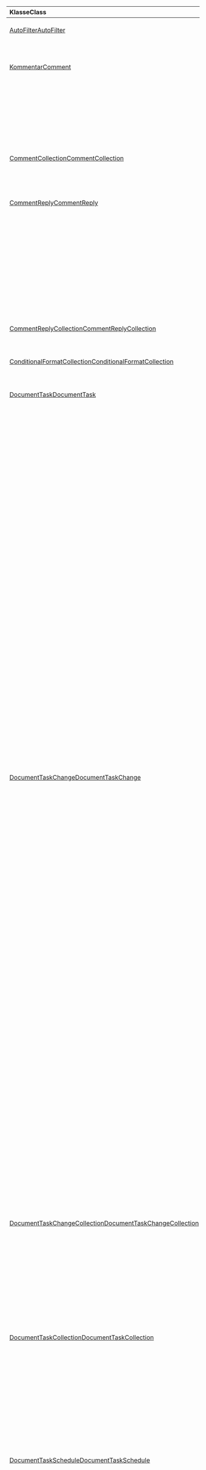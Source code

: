 | <span data-ttu-id="c0418-101">Klasse</span><span class="sxs-lookup"><span data-stu-id="c0418-101">Class</span></span> | <span data-ttu-id="c0418-102">Felder</span><span class="sxs-lookup"><span data-stu-id="c0418-102">Fields</span></span> | <span data-ttu-id="c0418-103">Beschreibung</span><span class="sxs-lookup"><span data-stu-id="c0418-103">Description</span></span> |
|:---|:---|:---|
|[<span data-ttu-id="c0418-104">AutoFilter</span><span class="sxs-lookup"><span data-stu-id="c0418-104">AutoFilter</span></span>](/javascript/api/excel/excel.autofilter)|[<span data-ttu-id="c0418-105">clearColumnCriteria(columnIndex: number)</span><span class="sxs-lookup"><span data-stu-id="c0418-105">clearColumnCriteria(columnIndex: number)</span></span>](/javascript/api/excel/excel.autofilter#clearcolumncriteria-columnindex-)|<span data-ttu-id="c0418-106">Löscht die Filterkriterien von AutoFilter.</span><span class="sxs-lookup"><span data-stu-id="c0418-106">Clears the filter criteria of the AutoFilter.</span></span>|
|[<span data-ttu-id="c0418-107">Kommentar</span><span class="sxs-lookup"><span data-stu-id="c0418-107">Comment</span></span>](/javascript/api/excel/excel.comment)|[<span data-ttu-id="c0418-108">assignTask(assigneee: Identity)</span><span class="sxs-lookup"><span data-stu-id="c0418-108">assignTask(assignee: Identity)</span></span>](/javascript/api/excel/excel.comment#assigntask-assignee-)|<span data-ttu-id="c0418-109">Weist die dem Kommentar zugeordnete Aufgabe dem angegebenen Benutzer als Assignee zu.</span><span class="sxs-lookup"><span data-stu-id="c0418-109">Assigns the task attached to the comment to the given user as an assignee.</span></span>|
||[<span data-ttu-id="c0418-110">getTask()</span><span class="sxs-lookup"><span data-stu-id="c0418-110">getTask()</span></span>](/javascript/api/excel/excel.comment#gettask--)|<span data-ttu-id="c0418-111">Ruft die Aufgabe ab, die diesem Kommentar zugeordnet ist.</span><span class="sxs-lookup"><span data-stu-id="c0418-111">Gets the task associated with this comment.</span></span>|
||[<span data-ttu-id="c0418-112">getTaskOrNullObject()</span><span class="sxs-lookup"><span data-stu-id="c0418-112">getTaskOrNullObject()</span></span>](/javascript/api/excel/excel.comment#gettaskornullobject--)|<span data-ttu-id="c0418-113">Ruft die Aufgabe ab, die diesem Kommentar zugeordnet ist.</span><span class="sxs-lookup"><span data-stu-id="c0418-113">Gets the task associated with this comment.</span></span>|
|[<span data-ttu-id="c0418-114">CommentCollection</span><span class="sxs-lookup"><span data-stu-id="c0418-114">CommentCollection</span></span>](/javascript/api/excel/excel.commentcollection)|[<span data-ttu-id="c0418-115">getItemOrNullObject(commentId: string)</span><span class="sxs-lookup"><span data-stu-id="c0418-115">getItemOrNullObject(commentId: string)</span></span>](/javascript/api/excel/excel.commentcollection#getitemornullobject-commentid-)|<span data-ttu-id="c0418-116">Ruft einen Kommentar aus der Sammlung basierend auf der ID ab.</span><span class="sxs-lookup"><span data-stu-id="c0418-116">Gets a comment from the collection based on its ID.</span></span>|
|[<span data-ttu-id="c0418-117">CommentReply</span><span class="sxs-lookup"><span data-stu-id="c0418-117">CommentReply</span></span>](/javascript/api/excel/excel.commentreply)|[<span data-ttu-id="c0418-118">assignTask(assigneee: Identity)</span><span class="sxs-lookup"><span data-stu-id="c0418-118">assignTask(assignee: Identity)</span></span>](/javascript/api/excel/excel.commentreply#assigntask-assignee-)|<span data-ttu-id="c0418-119">Weist die dem Kommentar zugeordnete Aufgabe dem angegebenen Benutzer als alleiniger Zuordnende zu.</span><span class="sxs-lookup"><span data-stu-id="c0418-119">Assigns the task attached to the comment to the given user as the sole assignee.</span></span>|
||[<span data-ttu-id="c0418-120">getTask()</span><span class="sxs-lookup"><span data-stu-id="c0418-120">getTask()</span></span>](/javascript/api/excel/excel.commentreply#gettask--)|<span data-ttu-id="c0418-121">Ruft die Aufgabe ab, die dem Thread dieser Kommentarantwort zugeordnet ist.</span><span class="sxs-lookup"><span data-stu-id="c0418-121">Gets the task associated with this comment reply's thread.</span></span>|
||[<span data-ttu-id="c0418-122">getTaskOrNullObject()</span><span class="sxs-lookup"><span data-stu-id="c0418-122">getTaskOrNullObject()</span></span>](/javascript/api/excel/excel.commentreply#gettaskornullobject--)|<span data-ttu-id="c0418-123">Ruft die Aufgabe ab, die dem Thread dieser Kommentarantwort zugeordnet ist.</span><span class="sxs-lookup"><span data-stu-id="c0418-123">Gets the task associated with this comment reply's thread.</span></span>|
|[<span data-ttu-id="c0418-124">CommentReplyCollection</span><span class="sxs-lookup"><span data-stu-id="c0418-124">CommentReplyCollection</span></span>](/javascript/api/excel/excel.commentreplycollection)|[<span data-ttu-id="c0418-125">getItemOrNullObject(commentReplyId: string)</span><span class="sxs-lookup"><span data-stu-id="c0418-125">getItemOrNullObject(commentReplyId: string)</span></span>](/javascript/api/excel/excel.commentreplycollection#getitemornullobject-commentreplyid-)|<span data-ttu-id="c0418-126">Gibt eine Kommentarantwort zurück, die durch ihre ID angegeben ist.</span><span class="sxs-lookup"><span data-stu-id="c0418-126">Returns a comment reply identified by its ID.</span></span>|
|[<span data-ttu-id="c0418-127">ConditionalFormatCollection</span><span class="sxs-lookup"><span data-stu-id="c0418-127">ConditionalFormatCollection</span></span>](/javascript/api/excel/excel.conditionalformatcollection)|[<span data-ttu-id="c0418-128">getItemOrNullObject(id: string)</span><span class="sxs-lookup"><span data-stu-id="c0418-128">getItemOrNullObject(id: string)</span></span>](/javascript/api/excel/excel.conditionalformatcollection#getitemornullobject-id-)|<span data-ttu-id="c0418-129">Gibt ein bedingtes Format zurück, das durch seine ID identifiziert wird.</span><span class="sxs-lookup"><span data-stu-id="c0418-129">Returns a conditional format identified by its ID.</span></span>|
|[<span data-ttu-id="c0418-130">DocumentTask</span><span class="sxs-lookup"><span data-stu-id="c0418-130">DocumentTask</span></span>](/javascript/api/excel/excel.documenttask)|[<span data-ttu-id="c0418-131">percentComplete</span><span class="sxs-lookup"><span data-stu-id="c0418-131">percentComplete</span></span>](/javascript/api/excel/excel.documenttask#percentcomplete)|<span data-ttu-id="c0418-132">Gibt den Fertigstellungsprozentsatz des Vorgangs an.</span><span class="sxs-lookup"><span data-stu-id="c0418-132">Specifies the completion percentage of the task.</span></span>|
||[<span data-ttu-id="c0418-133">priorität</span><span class="sxs-lookup"><span data-stu-id="c0418-133">priority</span></span>](/javascript/api/excel/excel.documenttask#priority)|<span data-ttu-id="c0418-134">Gibt die Priorität des Vorgangs an.</span><span class="sxs-lookup"><span data-stu-id="c0418-134">Specifies the priority of the task.</span></span>|
||[<span data-ttu-id="c0418-135">assignees</span><span class="sxs-lookup"><span data-stu-id="c0418-135">assignees</span></span>](/javascript/api/excel/excel.documenttask#assignees)|<span data-ttu-id="c0418-136">Gibt eine Auflistung von Assignees des Vorgangs zurück.</span><span class="sxs-lookup"><span data-stu-id="c0418-136">Returns a collection of assignees of the task.</span></span>|
||[<span data-ttu-id="c0418-137">änderungen</span><span class="sxs-lookup"><span data-stu-id="c0418-137">changes</span></span>](/javascript/api/excel/excel.documenttask#changes)|<span data-ttu-id="c0418-138">Ruft die Änderungseinträge des Vorgangs ab.</span><span class="sxs-lookup"><span data-stu-id="c0418-138">Gets the change records of the task.</span></span>|
||[<span data-ttu-id="c0418-139">comment</span><span class="sxs-lookup"><span data-stu-id="c0418-139">comment</span></span>](/javascript/api/excel/excel.documenttask#comment)|<span data-ttu-id="c0418-140">Ruft den Kommentar ab, der der Aufgabe zugeordnet ist.</span><span class="sxs-lookup"><span data-stu-id="c0418-140">Gets the comment associated with the task.</span></span>|
||[<span data-ttu-id="c0418-141">completedBy</span><span class="sxs-lookup"><span data-stu-id="c0418-141">completedBy</span></span>](/javascript/api/excel/excel.documenttask#completedby)|<span data-ttu-id="c0418-142">Ruft den letzten Benutzer ab, der die Aufgabe abgeschlossen hat.</span><span class="sxs-lookup"><span data-stu-id="c0418-142">Gets the most recent user to have completed the task.</span></span>|
||[<span data-ttu-id="c0418-143">completedDateTime</span><span class="sxs-lookup"><span data-stu-id="c0418-143">completedDateTime</span></span>](/javascript/api/excel/excel.documenttask#completeddatetime)|<span data-ttu-id="c0418-144">Ruft Datum und Uhrzeit ab, zu der der Vorgang abgeschlossen wurde.</span><span class="sxs-lookup"><span data-stu-id="c0418-144">Gets the date and time that the task was completed.</span></span>|
||[<span data-ttu-id="c0418-145">createdBy</span><span class="sxs-lookup"><span data-stu-id="c0418-145">createdBy</span></span>](/javascript/api/excel/excel.documenttask#createdby)|<span data-ttu-id="c0418-146">Ruft den Benutzer ab, der die Aufgabe erstellt hat.</span><span class="sxs-lookup"><span data-stu-id="c0418-146">Gets the user who created the task.</span></span>|
||[<span data-ttu-id="c0418-147">createdDateTime</span><span class="sxs-lookup"><span data-stu-id="c0418-147">createdDateTime</span></span>](/javascript/api/excel/excel.documenttask#createddatetime)|<span data-ttu-id="c0418-148">Ruft Datum und Uhrzeit ab, zu der der Vorgang erstellt wurde.</span><span class="sxs-lookup"><span data-stu-id="c0418-148">Gets the date and time that the task was created.</span></span>|
||[<span data-ttu-id="c0418-149">id</span><span class="sxs-lookup"><span data-stu-id="c0418-149">id</span></span>](/javascript/api/excel/excel.documenttask#id)|<span data-ttu-id="c0418-150">Ruft die ID des Vorgangs ab.</span><span class="sxs-lookup"><span data-stu-id="c0418-150">Gets the ID of the task.</span></span>|
||[<span data-ttu-id="c0418-151">setStartAndDueDateTime(startDateTime: Date, dueDateTime: Date)</span><span class="sxs-lookup"><span data-stu-id="c0418-151">setStartAndDueDateTime(startDateTime: Date, dueDateTime: Date)</span></span>](/javascript/api/excel/excel.documenttask#setstartandduedatetime-startdatetime--duedatetime-)|<span data-ttu-id="c0418-152">Ändert den Anfang und die Fälligkeitsdaten des Vorgangs.</span><span class="sxs-lookup"><span data-stu-id="c0418-152">Changes the start and the due dates of the task.</span></span>|
||[<span data-ttu-id="c0418-153">startAndDueDateTime</span><span class="sxs-lookup"><span data-stu-id="c0418-153">startAndDueDateTime</span></span>](/javascript/api/excel/excel.documenttask#startandduedatetime)|<span data-ttu-id="c0418-154">Ruft das Datum und die Uhrzeit ab, zu der der Vorgang gestartet werden soll, oder legt diese fest.</span><span class="sxs-lookup"><span data-stu-id="c0418-154">Gets or sets the date and time the task should start and is due.</span></span>|
||[<span data-ttu-id="c0418-155">title</span><span class="sxs-lookup"><span data-stu-id="c0418-155">title</span></span>](/javascript/api/excel/excel.documenttask#title)|<span data-ttu-id="c0418-156">Gibt den Titel des Vorgangs an.</span><span class="sxs-lookup"><span data-stu-id="c0418-156">Specifies title of the task.</span></span>|
|[<span data-ttu-id="c0418-157">DocumentTaskChange</span><span class="sxs-lookup"><span data-stu-id="c0418-157">DocumentTaskChange</span></span>](/javascript/api/excel/excel.documenttaskchange)|[<span data-ttu-id="c0418-158">Assignee</span><span class="sxs-lookup"><span data-stu-id="c0418-158">assignee</span></span>](/javascript/api/excel/excel.documenttaskchange#assignee)|<span data-ttu-id="c0418-159">Represents the user assigned to the task for an `assign` change record type, or the user unassigned from the task for an `unassign` change record type.</span><span class="sxs-lookup"><span data-stu-id="c0418-159">Represents the user assigned to the task for an `assign` change record type, or the user unassigned from the task for an `unassign` change record type.</span></span>|
||[<span data-ttu-id="c0418-160">changedBy</span><span class="sxs-lookup"><span data-stu-id="c0418-160">changedBy</span></span>](/javascript/api/excel/excel.documenttaskchange#changedby)|<span data-ttu-id="c0418-161">Stellt den Benutzer dar, der die Aufgabe erstellt oder geändert hat.</span><span class="sxs-lookup"><span data-stu-id="c0418-161">Represents the user who created or changed the task.</span></span>|
||[<span data-ttu-id="c0418-162">commentId</span><span class="sxs-lookup"><span data-stu-id="c0418-162">commentId</span></span>](/javascript/api/excel/excel.documenttaskchange#commentid)|<span data-ttu-id="c0418-163">Represents the ID of the `Comment` or to which the task change is `CommentReply` anchored.</span><span class="sxs-lookup"><span data-stu-id="c0418-163">Represents the ID of the `Comment` or `CommentReply` to which the task change is anchored.</span></span>|
||[<span data-ttu-id="c0418-164">createdDateTime</span><span class="sxs-lookup"><span data-stu-id="c0418-164">createdDateTime</span></span>](/javascript/api/excel/excel.documenttaskchange#createddatetime)|<span data-ttu-id="c0418-165">Stellt das Erstellungsdatum und die Uhrzeit des Vorgangsänderungsdatensatz dar.</span><span class="sxs-lookup"><span data-stu-id="c0418-165">Represents the creation date and time of the task change record.</span></span>|
||[<span data-ttu-id="c0418-166">dueDateTime</span><span class="sxs-lookup"><span data-stu-id="c0418-166">dueDateTime</span></span>](/javascript/api/excel/excel.documenttaskchange#duedatetime)|<span data-ttu-id="c0418-167">Stellt das Fälligkeitsdatum und die Uhrzeit des Vorgangs in der UTC-Zeitzone dar.</span><span class="sxs-lookup"><span data-stu-id="c0418-167">Represents the task's due date and time, in UTC time zone.</span></span>|
||[<span data-ttu-id="c0418-168">id</span><span class="sxs-lookup"><span data-stu-id="c0418-168">id</span></span>](/javascript/api/excel/excel.documenttaskchange#id)|<span data-ttu-id="c0418-169">ID für den Vorgangsänderungsdatensatz.</span><span class="sxs-lookup"><span data-stu-id="c0418-169">ID for the task change record.</span></span>|
||[<span data-ttu-id="c0418-170">percentComplete</span><span class="sxs-lookup"><span data-stu-id="c0418-170">percentComplete</span></span>](/javascript/api/excel/excel.documenttaskchange#percentcomplete)|<span data-ttu-id="c0418-171">Stellt den Fertigstellungsprozentsatz des Vorgangs dar.</span><span class="sxs-lookup"><span data-stu-id="c0418-171">Represents the task's completion percentage.</span></span>|
||[<span data-ttu-id="c0418-172">priorität</span><span class="sxs-lookup"><span data-stu-id="c0418-172">priority</span></span>](/javascript/api/excel/excel.documenttaskchange#priority)|<span data-ttu-id="c0418-173">Stellt die Priorität des Vorgangs dar.</span><span class="sxs-lookup"><span data-stu-id="c0418-173">Represents the task's priority.</span></span>|
||[<span data-ttu-id="c0418-174">startDateTime</span><span class="sxs-lookup"><span data-stu-id="c0418-174">startDateTime</span></span>](/javascript/api/excel/excel.documenttaskchange#startdatetime)|<span data-ttu-id="c0418-175">Represents the task's start date and time, in UTC time zone.</span><span class="sxs-lookup"><span data-stu-id="c0418-175">Represents the task's start date and time, in UTC time zone.</span></span>|
||[<span data-ttu-id="c0418-176">title</span><span class="sxs-lookup"><span data-stu-id="c0418-176">title</span></span>](/javascript/api/excel/excel.documenttaskchange#title)|<span data-ttu-id="c0418-177">Stellt den Titel des Vorgangs dar.</span><span class="sxs-lookup"><span data-stu-id="c0418-177">Represents the task's title.</span></span>|
||[<span data-ttu-id="c0418-178">type</span><span class="sxs-lookup"><span data-stu-id="c0418-178">type</span></span>](/javascript/api/excel/excel.documenttaskchange#type)|<span data-ttu-id="c0418-179">Stellt den Aktionstyp des Vorgangsänderungsdatensatz dar.</span><span class="sxs-lookup"><span data-stu-id="c0418-179">Represents the action type of the task change record.</span></span>|
||[<span data-ttu-id="c0418-180">undoHistoryId</span><span class="sxs-lookup"><span data-stu-id="c0418-180">undoHistoryId</span></span>](/javascript/api/excel/excel.documenttaskchange#undohistoryid)|<span data-ttu-id="c0418-181">Stellt die `DocumentTaskChange.id` Eigenschaft dar, die für den Änderungsdatensatztyp `undo` rückgängig gemacht wurde.</span><span class="sxs-lookup"><span data-stu-id="c0418-181">Represents the `DocumentTaskChange.id` property that was undone for the `undo` change record type.</span></span>|
|[<span data-ttu-id="c0418-182">DocumentTaskChangeCollection</span><span class="sxs-lookup"><span data-stu-id="c0418-182">DocumentTaskChangeCollection</span></span>](/javascript/api/excel/excel.documenttaskchangecollection)|[<span data-ttu-id="c0418-183">getCount()</span><span class="sxs-lookup"><span data-stu-id="c0418-183">getCount()</span></span>](/javascript/api/excel/excel.documenttaskchangecollection#getcount--)|<span data-ttu-id="c0418-184">Ruft die Anzahl der Änderungseinträge in der Auflistung für den Vorgang ab.</span><span class="sxs-lookup"><span data-stu-id="c0418-184">Gets the number of change records in the collection for the task.</span></span>|
||[<span data-ttu-id="c0418-185">getItemAt(index: number)</span><span class="sxs-lookup"><span data-stu-id="c0418-185">getItemAt(index: number)</span></span>](/javascript/api/excel/excel.documenttaskchangecollection#getitemat-index-)|<span data-ttu-id="c0418-186">Ruft einen Vorgangsänderungsdatensatz mithilfe seines Indexes in der Auflistung ab.</span><span class="sxs-lookup"><span data-stu-id="c0418-186">Gets a task change record by using its index in the collection.</span></span>|
||[<span data-ttu-id="c0418-187">items</span><span class="sxs-lookup"><span data-stu-id="c0418-187">items</span></span>](/javascript/api/excel/excel.documenttaskchangecollection#items)|<span data-ttu-id="c0418-188">Ruft die geladenen untergeordneten Elemente in dieser Sammlung ab.</span><span class="sxs-lookup"><span data-stu-id="c0418-188">Gets the loaded child items in this collection.</span></span>|
|[<span data-ttu-id="c0418-189">DocumentTaskCollection</span><span class="sxs-lookup"><span data-stu-id="c0418-189">DocumentTaskCollection</span></span>](/javascript/api/excel/excel.documenttaskcollection)|[<span data-ttu-id="c0418-190">getCount()</span><span class="sxs-lookup"><span data-stu-id="c0418-190">getCount()</span></span>](/javascript/api/excel/excel.documenttaskcollection#getcount--)|<span data-ttu-id="c0418-191">Ruft die Anzahl der Vorgänge in der Auflistung ab.</span><span class="sxs-lookup"><span data-stu-id="c0418-191">Gets the number of tasks in the collection.</span></span>|
||[<span data-ttu-id="c0418-192">getItem(key: string)</span><span class="sxs-lookup"><span data-stu-id="c0418-192">getItem(key: string)</span></span>](/javascript/api/excel/excel.documenttaskcollection#getitem-key-)|<span data-ttu-id="c0418-193">Ruft einen Vorgang mithilfe seiner ID ab.</span><span class="sxs-lookup"><span data-stu-id="c0418-193">Gets a task using its ID.</span></span>|
||[<span data-ttu-id="c0418-194">getItemAt(index: number)</span><span class="sxs-lookup"><span data-stu-id="c0418-194">getItemAt(index: number)</span></span>](/javascript/api/excel/excel.documenttaskcollection#getitemat-index-)|<span data-ttu-id="c0418-195">Ruft einen Vorgang nach seinem Index in der Auflistung ab.</span><span class="sxs-lookup"><span data-stu-id="c0418-195">Gets a task by its index in the collection.</span></span>|
||[<span data-ttu-id="c0418-196">getItemOrNullObject(key: string)</span><span class="sxs-lookup"><span data-stu-id="c0418-196">getItemOrNullObject(key: string)</span></span>](/javascript/api/excel/excel.documenttaskcollection#getitemornullobject-key-)|<span data-ttu-id="c0418-197">Ruft einen Vorgang mithilfe seiner ID ab.</span><span class="sxs-lookup"><span data-stu-id="c0418-197">Gets a task using its ID.</span></span>|
||[<span data-ttu-id="c0418-198">items</span><span class="sxs-lookup"><span data-stu-id="c0418-198">items</span></span>](/javascript/api/excel/excel.documenttaskcollection#items)|<span data-ttu-id="c0418-199">Ruft die geladenen untergeordneten Elemente in dieser Sammlung ab.</span><span class="sxs-lookup"><span data-stu-id="c0418-199">Gets the loaded child items in this collection.</span></span>|
|[<span data-ttu-id="c0418-200">DocumentTaskSchedule</span><span class="sxs-lookup"><span data-stu-id="c0418-200">DocumentTaskSchedule</span></span>](/javascript/api/excel/excel.documenttaskschedule)|[<span data-ttu-id="c0418-201">dueDateTime</span><span class="sxs-lookup"><span data-stu-id="c0418-201">dueDateTime</span></span>](/javascript/api/excel/excel.documenttaskschedule#duedatetime)|<span data-ttu-id="c0418-202">Ruft das Datum und die Uhrzeit ab, zu der der Vorgang fällig ist.</span><span class="sxs-lookup"><span data-stu-id="c0418-202">Gets the date and time that the task is due.</span></span>|
||[<span data-ttu-id="c0418-203">startDateTime</span><span class="sxs-lookup"><span data-stu-id="c0418-203">startDateTime</span></span>](/javascript/api/excel/excel.documenttaskschedule#startdatetime)|<span data-ttu-id="c0418-204">Ruft Datum und Uhrzeit ab, zu der der Vorgang gestartet werden soll.</span><span class="sxs-lookup"><span data-stu-id="c0418-204">Gets the date and time that the task should start.</span></span>|
|[<span data-ttu-id="c0418-205">FormulaChangedEventDetail</span><span class="sxs-lookup"><span data-stu-id="c0418-205">FormulaChangedEventDetail</span></span>](/javascript/api/excel/excel.formulachangedeventdetail)|[<span data-ttu-id="c0418-206">cellAddress</span><span class="sxs-lookup"><span data-stu-id="c0418-206">cellAddress</span></span>](/javascript/api/excel/excel.formulachangedeventdetail#celladdress)|<span data-ttu-id="c0418-207">Die Adresse der Zelle, die die geänderte Formel enthält.</span><span class="sxs-lookup"><span data-stu-id="c0418-207">The address of the cell that contains the changed formula.</span></span>|
||[<span data-ttu-id="c0418-208">previousFormula</span><span class="sxs-lookup"><span data-stu-id="c0418-208">previousFormula</span></span>](/javascript/api/excel/excel.formulachangedeventdetail#previousformula)|<span data-ttu-id="c0418-209">Stellt die vorherige Formel dar, bevor sie geändert wurde.</span><span class="sxs-lookup"><span data-stu-id="c0418-209">Represents the previous formula, before it was changed.</span></span>|
|[<span data-ttu-id="c0418-210">GroupShapeCollection</span><span class="sxs-lookup"><span data-stu-id="c0418-210">GroupShapeCollection</span></span>](/javascript/api/excel/excel.groupshapecollection)|[<span data-ttu-id="c0418-211">getItemOrNullObject(key: string)</span><span class="sxs-lookup"><span data-stu-id="c0418-211">getItemOrNullObject(key: string)</span></span>](/javascript/api/excel/excel.groupshapecollection#getitemornullobject-key-)|<span data-ttu-id="c0418-212">Ruft ein Shape mit seinem Namen oder seiner ID ab.</span><span class="sxs-lookup"><span data-stu-id="c0418-212">Gets a shape using its name or ID.</span></span>|
|[<span data-ttu-id="c0418-213">Identity</span><span class="sxs-lookup"><span data-stu-id="c0418-213">Identity</span></span>](/javascript/api/excel/excel.identity)|[<span data-ttu-id="c0418-214">displayName</span><span class="sxs-lookup"><span data-stu-id="c0418-214">displayName</span></span>](/javascript/api/excel/excel.identity#displayname)|<span data-ttu-id="c0418-215">Stellt den Anzeigenamen des Benutzers dar.</span><span class="sxs-lookup"><span data-stu-id="c0418-215">Represents the user's display name.</span></span>|
||[<span data-ttu-id="c0418-216">email</span><span class="sxs-lookup"><span data-stu-id="c0418-216">email</span></span>](/javascript/api/excel/excel.identity#email)|<span data-ttu-id="c0418-217">Stellt die E-Mail-Adresse des Benutzers dar.</span><span class="sxs-lookup"><span data-stu-id="c0418-217">Represents the user's email address.</span></span>|
||[<span data-ttu-id="c0418-218">id</span><span class="sxs-lookup"><span data-stu-id="c0418-218">id</span></span>](/javascript/api/excel/excel.identity#id)|<span data-ttu-id="c0418-219">Stellt die eindeutige ID des Benutzers dar.</span><span class="sxs-lookup"><span data-stu-id="c0418-219">Represents the user's unique ID.</span></span>|
|[<span data-ttu-id="c0418-220">IdentityCollection</span><span class="sxs-lookup"><span data-stu-id="c0418-220">IdentityCollection</span></span>](/javascript/api/excel/excel.identitycollection)|[<span data-ttu-id="c0418-221">add(assignee: Identity)</span><span class="sxs-lookup"><span data-stu-id="c0418-221">add(assignee: Identity)</span></span>](/javascript/api/excel/excel.identitycollection#add-assignee-)|<span data-ttu-id="c0418-222">Fügt der Auflistung eine Benutzeridentität hinzu.</span><span class="sxs-lookup"><span data-stu-id="c0418-222">Adds a user identity to the collection.</span></span>|
||[<span data-ttu-id="c0418-223">clear()</span><span class="sxs-lookup"><span data-stu-id="c0418-223">clear()</span></span>](/javascript/api/excel/excel.identitycollection#clear--)|<span data-ttu-id="c0418-224">Entfernt alle Benutzeridentitäten aus der Auflistung.</span><span class="sxs-lookup"><span data-stu-id="c0418-224">Removes all user identities from the collection.</span></span>|
||[<span data-ttu-id="c0418-225">getCount()</span><span class="sxs-lookup"><span data-stu-id="c0418-225">getCount()</span></span>](/javascript/api/excel/excel.identitycollection#getcount--)|<span data-ttu-id="c0418-226">Ruft die Anzahl der Elemente in der Auflistung ab.</span><span class="sxs-lookup"><span data-stu-id="c0418-226">Gets the number of items in the collection.</span></span>|
||[<span data-ttu-id="c0418-227">getItemAt(index: number)</span><span class="sxs-lookup"><span data-stu-id="c0418-227">getItemAt(index: number)</span></span>](/javascript/api/excel/excel.identitycollection#getitemat-index-)|<span data-ttu-id="c0418-228">Ruft eine Dokumentbenutzeridentität mithilfe des Index in der Auflistung ab.</span><span class="sxs-lookup"><span data-stu-id="c0418-228">Gets a document user identity by using its index in the collection.</span></span>|
||[<span data-ttu-id="c0418-229">remove(assignee: Identity)</span><span class="sxs-lookup"><span data-stu-id="c0418-229">remove(assignee: Identity)</span></span>](/javascript/api/excel/excel.identitycollection#remove-assignee-)|<span data-ttu-id="c0418-230">Entfernt eine Benutzeridentität aus der Auflistung.</span><span class="sxs-lookup"><span data-stu-id="c0418-230">Removes a user identity from the collection.</span></span>|
|[<span data-ttu-id="c0418-231">InsertWorksheetOptions</span><span class="sxs-lookup"><span data-stu-id="c0418-231">InsertWorksheetOptions</span></span>](/javascript/api/excel/excel.insertworksheetoptions)|[<span data-ttu-id="c0418-232">positionType</span><span class="sxs-lookup"><span data-stu-id="c0418-232">positionType</span></span>](/javascript/api/excel/excel.insertworksheetoptions#positiontype)|<span data-ttu-id="c0418-233">Die Einfügeposition der neuen Arbeitsblätter in der aktuellen Arbeitsmappe.</span><span class="sxs-lookup"><span data-stu-id="c0418-233">The insert position, in the current workbook, of the new worksheets.</span></span>|
||[<span data-ttu-id="c0418-234">relativeTo</span><span class="sxs-lookup"><span data-stu-id="c0418-234">relativeTo</span></span>](/javascript/api/excel/excel.insertworksheetoptions#relativeto)|<span data-ttu-id="c0418-235">Das Arbeitsblatt in der aktuellen Arbeitsmappe, auf das für den Parameter verwiesen `WorksheetPositionType` wird.</span><span class="sxs-lookup"><span data-stu-id="c0418-235">The worksheet in the current workbook that is referenced for the `WorksheetPositionType` parameter.</span></span>|
||[<span data-ttu-id="c0418-236">sheetNamesToInsert</span><span class="sxs-lookup"><span data-stu-id="c0418-236">sheetNamesToInsert</span></span>](/javascript/api/excel/excel.insertworksheetoptions#sheetnamestoinsert)|<span data-ttu-id="c0418-237">Die Namen der einzelnen arbeitsblätter, die eingefügt werden sollen.</span><span class="sxs-lookup"><span data-stu-id="c0418-237">The names of individual worksheets to insert.</span></span>|
|[<span data-ttu-id="c0418-238">LinkedDataType</span><span class="sxs-lookup"><span data-stu-id="c0418-238">LinkedDataType</span></span>](/javascript/api/excel/excel.linkeddatatype)|[<span data-ttu-id="c0418-239">dataProvider</span><span class="sxs-lookup"><span data-stu-id="c0418-239">dataProvider</span></span>](/javascript/api/excel/excel.linkeddatatype#dataprovider)|<span data-ttu-id="c0418-240">Der Name des Datenanbieters für den verknüpften Datentyp.</span><span class="sxs-lookup"><span data-stu-id="c0418-240">The name of the data provider for the linked data type.</span></span>|
||[<span data-ttu-id="c0418-241">lastRefreshed</span><span class="sxs-lookup"><span data-stu-id="c0418-241">lastRefreshed</span></span>](/javascript/api/excel/excel.linkeddatatype#lastrefreshed)|<span data-ttu-id="c0418-242">Datum und Uhrzeit der lokalen Zeitzone seit dem Öffnen der Arbeitsmappe beim letzten Aktualisieren des verknüpften Datentyps.</span><span class="sxs-lookup"><span data-stu-id="c0418-242">The local time-zone date and time since the workbook was opened when the linked data type was last refreshed.</span></span>|
||[<span data-ttu-id="c0418-243">name</span><span class="sxs-lookup"><span data-stu-id="c0418-243">name</span></span>](/javascript/api/excel/excel.linkeddatatype#name)|<span data-ttu-id="c0418-244">Der Name des verknüpften Datentyps.</span><span class="sxs-lookup"><span data-stu-id="c0418-244">The name of the linked data type.</span></span>|
||[<span data-ttu-id="c0418-245">periodicRefreshInterval</span><span class="sxs-lookup"><span data-stu-id="c0418-245">periodicRefreshInterval</span></span>](/javascript/api/excel/excel.linkeddatatype#periodicrefreshinterval)|<span data-ttu-id="c0418-246">Die Häufigkeit in Sekunden, mit der der verknüpfte Datentyp aktualisiert wird, wenn `refreshMode` er auf "Periodisch" festgelegt ist.</span><span class="sxs-lookup"><span data-stu-id="c0418-246">The frequency, in seconds, at which the linked data type is refreshed if `refreshMode` is set to "Periodic".</span></span>|
||[<span data-ttu-id="c0418-247">refreshMode</span><span class="sxs-lookup"><span data-stu-id="c0418-247">refreshMode</span></span>](/javascript/api/excel/excel.linkeddatatype#refreshmode)|<span data-ttu-id="c0418-248">Der Mechanismus, mit dem die Daten für den verknüpften Datentyp abgerufen werden.</span><span class="sxs-lookup"><span data-stu-id="c0418-248">The mechanism by which the data for the linked data type is retrieved.</span></span>|
||[<span data-ttu-id="c0418-249">ServiceID</span><span class="sxs-lookup"><span data-stu-id="c0418-249">serviceId</span></span>](/javascript/api/excel/excel.linkeddatatype#serviceid)|<span data-ttu-id="c0418-250">Die eindeutige ID des verknüpften Datentyps.</span><span class="sxs-lookup"><span data-stu-id="c0418-250">The unique ID of the linked data type.</span></span>|
||[<span data-ttu-id="c0418-251">supportedRefreshModes</span><span class="sxs-lookup"><span data-stu-id="c0418-251">supportedRefreshModes</span></span>](/javascript/api/excel/excel.linkeddatatype#supportedrefreshmodes)|<span data-ttu-id="c0418-252">Gibt ein Array mit allen vom verknüpften Datentyp unterstützten Aktualisierungsmodi zurück.</span><span class="sxs-lookup"><span data-stu-id="c0418-252">Returns an array with all the refresh modes supported by the linked data type.</span></span>|
||[<span data-ttu-id="c0418-253">requestRefresh()</span><span class="sxs-lookup"><span data-stu-id="c0418-253">requestRefresh()</span></span>](/javascript/api/excel/excel.linkeddatatype#requestrefresh--)|<span data-ttu-id="c0418-254">Stellt eine Anforderung zum Aktualisieren des verknüpften Datentyps.</span><span class="sxs-lookup"><span data-stu-id="c0418-254">Makes a request to refresh the linked data type.</span></span>|
||[<span data-ttu-id="c0418-255">requestSetRefreshMode(refreshMode: Excel.LinkedDataTypeRefreshMode)</span><span class="sxs-lookup"><span data-stu-id="c0418-255">requestSetRefreshMode(refreshMode: Excel.LinkedDataTypeRefreshMode)</span></span>](/javascript/api/excel/excel.linkeddatatype#requestsetrefreshmode-refreshmode-)|<span data-ttu-id="c0418-256">Stellt eine Anforderung zum Ändern des Aktualisierungsmodus für diesen verknüpften Datentyp.</span><span class="sxs-lookup"><span data-stu-id="c0418-256">Makes a request to change the refresh mode for this linked data type.</span></span>|
|[<span data-ttu-id="c0418-257">LinkedDataTypeAddedEventArgs</span><span class="sxs-lookup"><span data-stu-id="c0418-257">LinkedDataTypeAddedEventArgs</span></span>](/javascript/api/excel/excel.linkeddatatypeaddedeventargs)|[<span data-ttu-id="c0418-258">ServiceID</span><span class="sxs-lookup"><span data-stu-id="c0418-258">serviceId</span></span>](/javascript/api/excel/excel.linkeddatatypeaddedeventargs#serviceid)|<span data-ttu-id="c0418-259">Die eindeutige ID des neuen verknüpften Datentyps.</span><span class="sxs-lookup"><span data-stu-id="c0418-259">The unique ID of the new linked data type.</span></span>|
||[<span data-ttu-id="c0418-260">source</span><span class="sxs-lookup"><span data-stu-id="c0418-260">source</span></span>](/javascript/api/excel/excel.linkeddatatypeaddedeventargs#source)|<span data-ttu-id="c0418-261">Ruft die Quelle des Ereignisses ab.</span><span class="sxs-lookup"><span data-stu-id="c0418-261">Gets the source of the event.</span></span>|
||[<span data-ttu-id="c0418-262">type</span><span class="sxs-lookup"><span data-stu-id="c0418-262">type</span></span>](/javascript/api/excel/excel.linkeddatatypeaddedeventargs#type)|<span data-ttu-id="c0418-263">Ruft den Typ des Ereignisses ab.</span><span class="sxs-lookup"><span data-stu-id="c0418-263">Gets the type of the event.</span></span>|
|[<span data-ttu-id="c0418-264">LinkedDataTypeCollection</span><span class="sxs-lookup"><span data-stu-id="c0418-264">LinkedDataTypeCollection</span></span>](/javascript/api/excel/excel.linkeddatatypecollection)|[<span data-ttu-id="c0418-265">getCount()</span><span class="sxs-lookup"><span data-stu-id="c0418-265">getCount()</span></span>](/javascript/api/excel/excel.linkeddatatypecollection#getcount--)|<span data-ttu-id="c0418-266">Ruft die Anzahl verknüpfter Datentypen in der Auflistung ab.</span><span class="sxs-lookup"><span data-stu-id="c0418-266">Gets the number of linked data types in the collection.</span></span>|
||[<span data-ttu-id="c0418-267">getItem(key: number)</span><span class="sxs-lookup"><span data-stu-id="c0418-267">getItem(key: number)</span></span>](/javascript/api/excel/excel.linkeddatatypecollection#getitem-key-)|<span data-ttu-id="c0418-268">Ruft einen verknüpften Datentyp nach Dienst-ID ab.</span><span class="sxs-lookup"><span data-stu-id="c0418-268">Gets a linked data type by service ID.</span></span>|
||[<span data-ttu-id="c0418-269">getItemAt(index: number)</span><span class="sxs-lookup"><span data-stu-id="c0418-269">getItemAt(index: number)</span></span>](/javascript/api/excel/excel.linkeddatatypecollection#getitemat-index-)|<span data-ttu-id="c0418-270">Ruft einen verknüpften Datentyp nach seinem Index in der Auflistung ab.</span><span class="sxs-lookup"><span data-stu-id="c0418-270">Gets a linked data type by its index in the collection.</span></span>|
||[<span data-ttu-id="c0418-271">getItemOrNullObject(key: number)</span><span class="sxs-lookup"><span data-stu-id="c0418-271">getItemOrNullObject(key: number)</span></span>](/javascript/api/excel/excel.linkeddatatypecollection#getitemornullobject-key-)|<span data-ttu-id="c0418-272">Ruft einen verknüpften Datentyp nach ID ab.</span><span class="sxs-lookup"><span data-stu-id="c0418-272">Gets a linked data type by ID.</span></span>|
||[<span data-ttu-id="c0418-273">items</span><span class="sxs-lookup"><span data-stu-id="c0418-273">items</span></span>](/javascript/api/excel/excel.linkeddatatypecollection#items)|<span data-ttu-id="c0418-274">Ruft die geladenen untergeordneten Elemente in dieser Sammlung ab.</span><span class="sxs-lookup"><span data-stu-id="c0418-274">Gets the loaded child items in this collection.</span></span>|
||[<span data-ttu-id="c0418-275">requestRefreshAll()</span><span class="sxs-lookup"><span data-stu-id="c0418-275">requestRefreshAll()</span></span>](/javascript/api/excel/excel.linkeddatatypecollection#requestrefreshall--)|<span data-ttu-id="c0418-276">Stellt eine Anforderung zum Aktualisieren aller verknüpften Datentypen in der Auflistung.</span><span class="sxs-lookup"><span data-stu-id="c0418-276">Makes a request to refresh all the linked data types in the collection.</span></span>|
|[<span data-ttu-id="c0418-277">NamedSheetViewCollection</span><span class="sxs-lookup"><span data-stu-id="c0418-277">NamedSheetViewCollection</span></span>](/javascript/api/excel/excel.namedsheetviewcollection)|[<span data-ttu-id="c0418-278">getItemOrNullObject(key: string)</span><span class="sxs-lookup"><span data-stu-id="c0418-278">getItemOrNullObject(key: string)</span></span>](/javascript/api/excel/excel.namedsheetviewcollection#getitemornullobject-key-)|<span data-ttu-id="c0418-279">Ruft eine Blattansicht mit ihrem Namen ab.</span><span class="sxs-lookup"><span data-stu-id="c0418-279">Gets a sheet view using its name.</span></span>|
|[<span data-ttu-id="c0418-280">PivotLayout</span><span class="sxs-lookup"><span data-stu-id="c0418-280">PivotLayout</span></span>](/javascript/api/excel/excel.pivotlayout)|[<span data-ttu-id="c0418-281">altTextDescription</span><span class="sxs-lookup"><span data-stu-id="c0418-281">altTextDescription</span></span>](/javascript/api/excel/excel.pivotlayout#alttextdescription)|<span data-ttu-id="c0418-282">Die Alttextbeschreibung der PivotTable.</span><span class="sxs-lookup"><span data-stu-id="c0418-282">The alt text description of the PivotTable.</span></span>|
||[<span data-ttu-id="c0418-283">altTextTitle</span><span class="sxs-lookup"><span data-stu-id="c0418-283">altTextTitle</span></span>](/javascript/api/excel/excel.pivotlayout#alttexttitle)|<span data-ttu-id="c0418-284">Der Alttexttitel der PivotTable.</span><span class="sxs-lookup"><span data-stu-id="c0418-284">The alt text title of the PivotTable.</span></span>|
||[<span data-ttu-id="c0418-285">displayBlankLineAfterEachItem(display: boolean)</span><span class="sxs-lookup"><span data-stu-id="c0418-285">displayBlankLineAfterEachItem(display: boolean)</span></span>](/javascript/api/excel/excel.pivotlayout#displayblanklineaftereachitem-display-)|<span data-ttu-id="c0418-286">Legt fest, ob nach jedem Element eine leere Zeile angezeigt werden soll.</span><span class="sxs-lookup"><span data-stu-id="c0418-286">Sets whether or not to display a blank line after each item.</span></span>|
||[<span data-ttu-id="c0418-287">emptyCellText</span><span class="sxs-lookup"><span data-stu-id="c0418-287">emptyCellText</span></span>](/javascript/api/excel/excel.pivotlayout#emptycelltext)|<span data-ttu-id="c0418-288">Der Text, der automatisch in eine beliebige leere Zelle in der PivotTable gefüllt wird, wenn `fillEmptyCells == true` .</span><span class="sxs-lookup"><span data-stu-id="c0418-288">The text that is automatically filled into any empty cell in the PivotTable if `fillEmptyCells == true`.</span></span>|
||[<span data-ttu-id="c0418-289">fillEmptyCells</span><span class="sxs-lookup"><span data-stu-id="c0418-289">fillEmptyCells</span></span>](/javascript/api/excel/excel.pivotlayout#fillemptycells)|<span data-ttu-id="c0418-290">Gibt an, ob leere Zellen in der PivotTable mit aufgefüllt werden `emptyCellText` sollen.</span><span class="sxs-lookup"><span data-stu-id="c0418-290">Specifies whether empty cells in the PivotTable should be populated with the `emptyCellText`.</span></span>|
||[<span data-ttu-id="c0418-291">getCell(dataHierarchy: DataPivotHierarchy \| string, rowItems: Array<PivotItem \| string>, columnItems: Array<PivotItem \| string>)</span><span class="sxs-lookup"><span data-stu-id="c0418-291">getCell(dataHierarchy: DataPivotHierarchy \| string, rowItems: Array<PivotItem \| string>, columnItems: Array<PivotItem \| string>)</span></span>](/javascript/api/excel/excel.pivotlayout#getcell-datahierarchy--rowitems--columnitems-)|<span data-ttu-id="c0418-292">Ruft eine eindeutige Zelle in der PivotTable ab, die auf einer Datenhierarchie und den Zeilen- und Spaltenelementen ihrer jeweiligen Hierarchie basiert.</span><span class="sxs-lookup"><span data-stu-id="c0418-292">Gets a unique cell in the PivotTable based on a data hierarchy and the row and column items of their respective hierarchies.</span></span>|
||[<span data-ttu-id="c0418-293">pivotStyle</span><span class="sxs-lookup"><span data-stu-id="c0418-293">pivotStyle</span></span>](/javascript/api/excel/excel.pivotlayout#pivotstyle)|<span data-ttu-id="c0418-294">Die auf die PivotTable angewendete Formatvorlage.</span><span class="sxs-lookup"><span data-stu-id="c0418-294">The style applied to the PivotTable.</span></span>|
||[<span data-ttu-id="c0418-295">repeatAllItemLabels(repeatLabels: boolean)</span><span class="sxs-lookup"><span data-stu-id="c0418-295">repeatAllItemLabels(repeatLabels: boolean)</span></span>](/javascript/api/excel/excel.pivotlayout#repeatallitemlabels-repeatlabels-)|<span data-ttu-id="c0418-296">Legt die Einstellung "Alle Elementbeschriftungen wiederholen" für alle Felder in der PivotTable fest.</span><span class="sxs-lookup"><span data-stu-id="c0418-296">Sets the "repeat all item labels" setting across all fields in the PivotTable.</span></span>|
||[<span data-ttu-id="c0418-297">setStyle(style: string \| PivotTableStyle \| BuiltInPivotTableStyle)</span><span class="sxs-lookup"><span data-stu-id="c0418-297">setStyle(style: string \| PivotTableStyle \| BuiltInPivotTableStyle)</span></span>](/javascript/api/excel/excel.pivotlayout#setstyle-style-)|<span data-ttu-id="c0418-298">Legt die auf die PivotTable angewendete Formatvorlage fest.</span><span class="sxs-lookup"><span data-stu-id="c0418-298">Sets the style applied to the PivotTable.</span></span>|
||[<span data-ttu-id="c0418-299">showFieldHeaders</span><span class="sxs-lookup"><span data-stu-id="c0418-299">showFieldHeaders</span></span>](/javascript/api/excel/excel.pivotlayout#showfieldheaders)|<span data-ttu-id="c0418-300">Gibt an, ob in der PivotTable Feldkopfzeilen (Feldbeschriftungen und Filterabdings) angezeigt werden.</span><span class="sxs-lookup"><span data-stu-id="c0418-300">Specifies whether the PivotTable displays field headers (field captions and filter drop-downs).</span></span>|
|[<span data-ttu-id="c0418-301">PivotTable</span><span class="sxs-lookup"><span data-stu-id="c0418-301">PivotTable</span></span>](/javascript/api/excel/excel.pivottable)|[<span data-ttu-id="c0418-302">refreshOnOpen</span><span class="sxs-lookup"><span data-stu-id="c0418-302">refreshOnOpen</span></span>](/javascript/api/excel/excel.pivottable#refreshonopen)|<span data-ttu-id="c0418-303">Gibt an, ob die PivotTable aktualisiert wird, wenn die Arbeitsmappe geöffnet wird.</span><span class="sxs-lookup"><span data-stu-id="c0418-303">Specifies whether the PivotTable refreshes when the workbook opens.</span></span>|
|[<span data-ttu-id="c0418-304">PivotTableScopedCollection</span><span class="sxs-lookup"><span data-stu-id="c0418-304">PivotTableScopedCollection</span></span>](/javascript/api/excel/excel.pivottablescopedcollection)|[<span data-ttu-id="c0418-305">getFirstOrNullObject()</span><span class="sxs-lookup"><span data-stu-id="c0418-305">getFirstOrNullObject()</span></span>](/javascript/api/excel/excel.pivottablescopedcollection#getfirstornullobject--)|<span data-ttu-id="c0418-306">Ruft die erste PivotTable in der Auflistung ab.</span><span class="sxs-lookup"><span data-stu-id="c0418-306">Gets the first PivotTable in the collection.</span></span>|
|[<span data-ttu-id="c0418-307">Range</span><span class="sxs-lookup"><span data-stu-id="c0418-307">Range</span></span>](/javascript/api/excel/excel.range)|[<span data-ttu-id="c0418-308">getDependents()</span><span class="sxs-lookup"><span data-stu-id="c0418-308">getDependents()</span></span>](/javascript/api/excel/excel.range#getdependents--)|<span data-ttu-id="c0418-309">Gibt ein Objekt zurück, das den Bereich darstellt, der alle Abhängigen einer Zelle im gleichen Arbeitsblatt oder `WorkbookRangeAreas` in mehreren Arbeitsblättern enthält.</span><span class="sxs-lookup"><span data-stu-id="c0418-309">Returns a `WorkbookRangeAreas` object that represents the range containing all the dependents of a cell in the same worksheet or in multiple worksheets.</span></span>|
||[<span data-ttu-id="c0418-310">getDirectDependents()</span><span class="sxs-lookup"><span data-stu-id="c0418-310">getDirectDependents()</span></span>](/javascript/api/excel/excel.range#getdirectdependents--)|<span data-ttu-id="c0418-311">Gibt ein Objekt zurück, das den Bereich darstellt, der alle direkten Abhängigkeiten einer Zelle im gleichen Arbeitsblatt oder `WorkbookRangeAreas` in mehreren Arbeitsblättern enthält.</span><span class="sxs-lookup"><span data-stu-id="c0418-311">Returns a `WorkbookRangeAreas` object that represents the range containing all the direct dependents of a cell in the same worksheet or in multiple worksheets.</span></span>|
||[<span data-ttu-id="c0418-312">getMergedAreasOrNullObject()</span><span class="sxs-lookup"><span data-stu-id="c0418-312">getMergedAreasOrNullObject()</span></span>](/javascript/api/excel/excel.range#getmergedareasornullobject--)|<span data-ttu-id="c0418-313">Gibt ein RangeAreas-Objekt zurück, das die zusammengeführten Bereiche in diesem Bereich darstellt.</span><span class="sxs-lookup"><span data-stu-id="c0418-313">Returns a RangeAreas object that represents the merged areas in this range.</span></span>|
||[<span data-ttu-id="c0418-314">getPrecedents()</span><span class="sxs-lookup"><span data-stu-id="c0418-314">getPrecedents()</span></span>](/javascript/api/excel/excel.range#getprecedents--)|<span data-ttu-id="c0418-315">Gibt ein Objekt zurück, das den Bereich darstellt, der alle Vorgänger einer Zelle im gleichen Arbeitsblatt oder `WorkbookRangeAreas` in mehreren Arbeitsblättern enthält.</span><span class="sxs-lookup"><span data-stu-id="c0418-315">Returns a `WorkbookRangeAreas` object that represents the range containing all the precedents of a cell in the same worksheet or in multiple worksheets.</span></span>|
|[<span data-ttu-id="c0418-316">RefreshModeChangedEventArgs</span><span class="sxs-lookup"><span data-stu-id="c0418-316">RefreshModeChangedEventArgs</span></span>](/javascript/api/excel/excel.refreshmodechangedeventargs)|[<span data-ttu-id="c0418-317">refreshMode</span><span class="sxs-lookup"><span data-stu-id="c0418-317">refreshMode</span></span>](/javascript/api/excel/excel.refreshmodechangedeventargs#refreshmode)|<span data-ttu-id="c0418-318">Der verknüpfte Datentypaktualisierungsmodus.</span><span class="sxs-lookup"><span data-stu-id="c0418-318">The linked data type refresh mode.</span></span>|
||[<span data-ttu-id="c0418-319">ServiceID</span><span class="sxs-lookup"><span data-stu-id="c0418-319">serviceId</span></span>](/javascript/api/excel/excel.refreshmodechangedeventargs#serviceid)|<span data-ttu-id="c0418-320">Die eindeutige ID des Objekts, dessen Aktualisierungsmodus geändert wurde.</span><span class="sxs-lookup"><span data-stu-id="c0418-320">The unique ID of the object whose refresh mode was changed.</span></span>|
||[<span data-ttu-id="c0418-321">source</span><span class="sxs-lookup"><span data-stu-id="c0418-321">source</span></span>](/javascript/api/excel/excel.refreshmodechangedeventargs#source)|<span data-ttu-id="c0418-322">Ruft die Quelle des Ereignisses ab.</span><span class="sxs-lookup"><span data-stu-id="c0418-322">Gets the source of the event.</span></span>|
||[<span data-ttu-id="c0418-323">type</span><span class="sxs-lookup"><span data-stu-id="c0418-323">type</span></span>](/javascript/api/excel/excel.refreshmodechangedeventargs#type)|<span data-ttu-id="c0418-324">Ruft den Typ des Ereignisses ab.</span><span class="sxs-lookup"><span data-stu-id="c0418-324">Gets the type of the event.</span></span>|
|[<span data-ttu-id="c0418-325">RefreshRequestCompletedEventArgs</span><span class="sxs-lookup"><span data-stu-id="c0418-325">RefreshRequestCompletedEventArgs</span></span>](/javascript/api/excel/excel.refreshrequestcompletedeventargs)|[<span data-ttu-id="c0418-326">aktualisiert</span><span class="sxs-lookup"><span data-stu-id="c0418-326">refreshed</span></span>](/javascript/api/excel/excel.refreshrequestcompletedeventargs#refreshed)|<span data-ttu-id="c0418-327">Gibt an, ob die Aktualisierungsanforderung erfolgreich war.</span><span class="sxs-lookup"><span data-stu-id="c0418-327">Indicates if the request to refresh was successful.</span></span>|
||[<span data-ttu-id="c0418-328">ServiceID</span><span class="sxs-lookup"><span data-stu-id="c0418-328">serviceId</span></span>](/javascript/api/excel/excel.refreshrequestcompletedeventargs#serviceid)|<span data-ttu-id="c0418-329">Die eindeutige ID des Objekts, dessen Aktualisierungsanforderung abgeschlossen wurde.</span><span class="sxs-lookup"><span data-stu-id="c0418-329">The unique ID of the object whose refresh request was completed.</span></span>|
||[<span data-ttu-id="c0418-330">source</span><span class="sxs-lookup"><span data-stu-id="c0418-330">source</span></span>](/javascript/api/excel/excel.refreshrequestcompletedeventargs#source)|<span data-ttu-id="c0418-331">Ruft die Quelle des Ereignisses ab.</span><span class="sxs-lookup"><span data-stu-id="c0418-331">Gets the source of the event.</span></span>|
||[<span data-ttu-id="c0418-332">type</span><span class="sxs-lookup"><span data-stu-id="c0418-332">type</span></span>](/javascript/api/excel/excel.refreshrequestcompletedeventargs#type)|<span data-ttu-id="c0418-333">Ruft den Typ des Ereignisses ab.</span><span class="sxs-lookup"><span data-stu-id="c0418-333">Gets the type of the event.</span></span>|
||[<span data-ttu-id="c0418-334">Warnungen</span><span class="sxs-lookup"><span data-stu-id="c0418-334">warnings</span></span>](/javascript/api/excel/excel.refreshrequestcompletedeventargs#warnings)|<span data-ttu-id="c0418-335">Ein Array, das alle von der Aktualisierungsanforderung generierten Warnungen enthält.</span><span class="sxs-lookup"><span data-stu-id="c0418-335">An array that contains any warnings generated from the refresh request.</span></span>|
|[<span data-ttu-id="c0418-336">ShapeCollection</span><span class="sxs-lookup"><span data-stu-id="c0418-336">ShapeCollection</span></span>](/javascript/api/excel/excel.shapecollection)|[<span data-ttu-id="c0418-337">addSvg(xml: string)</span><span class="sxs-lookup"><span data-stu-id="c0418-337">addSvg(xml: string)</span></span>](/javascript/api/excel/excel.shapecollection#addsvg-xml-)|<span data-ttu-id="c0418-338">Erstellt eine skalierbare Vektorgrafik (SVG) aus einer XML-Zeichenfolge und fügt sie dem Arbeitsblatt hinzu.</span><span class="sxs-lookup"><span data-stu-id="c0418-338">Creates a scalable vector graphic (SVG) from an XML string and adds it to the worksheet.</span></span>|
||[<span data-ttu-id="c0418-339">getItemOrNullObject(key: string)</span><span class="sxs-lookup"><span data-stu-id="c0418-339">getItemOrNullObject(key: string)</span></span>](/javascript/api/excel/excel.shapecollection#getitemornullobject-key-)|<span data-ttu-id="c0418-340">Ruft ein Shape mit seinem Namen oder seiner ID ab.</span><span class="sxs-lookup"><span data-stu-id="c0418-340">Gets a shape using its name or ID.</span></span>|
|[<span data-ttu-id="c0418-341">Datenschnitt</span><span class="sxs-lookup"><span data-stu-id="c0418-341">Slicer</span></span>](/javascript/api/excel/excel.slicer)|[<span data-ttu-id="c0418-342">nameInFormula</span><span class="sxs-lookup"><span data-stu-id="c0418-342">nameInFormula</span></span>](/javascript/api/excel/excel.slicer#nameinformula)|<span data-ttu-id="c0418-343">Stellt den in der Formel verwendeten Namen des Datenschnitts dar.</span><span class="sxs-lookup"><span data-stu-id="c0418-343">Represents the slicer name used in the formula.</span></span>|
||[<span data-ttu-id="c0418-344">slicerStyle</span><span class="sxs-lookup"><span data-stu-id="c0418-344">slicerStyle</span></span>](/javascript/api/excel/excel.slicer#slicerstyle)|<span data-ttu-id="c0418-345">Die auf den Datenschnitt angewendete Formatvorlage.</span><span class="sxs-lookup"><span data-stu-id="c0418-345">The style applied to the slicer.</span></span>|
||[<span data-ttu-id="c0418-346">setStyle(style: string \| SlicerStyle \| BuiltInSlicerStyle)</span><span class="sxs-lookup"><span data-stu-id="c0418-346">setStyle(style: string \| SlicerStyle \| BuiltInSlicerStyle)</span></span>](/javascript/api/excel/excel.slicer#setstyle-style-)|<span data-ttu-id="c0418-347">Legt die auf den Datenschnitt angewendete Formatvorlage fest.</span><span class="sxs-lookup"><span data-stu-id="c0418-347">Sets the style applied to the slicer.</span></span>|
|[<span data-ttu-id="c0418-348">StyleCollection</span><span class="sxs-lookup"><span data-stu-id="c0418-348">StyleCollection</span></span>](/javascript/api/excel/excel.stylecollection)|[<span data-ttu-id="c0418-349">GetItemOrNullObject(name: string)</span><span class="sxs-lookup"><span data-stu-id="c0418-349">getItemOrNullObject(name: string)</span></span>](/javascript/api/excel/excel.stylecollection#getitemornullobject-name-)|<span data-ttu-id="c0418-350">Ruft eine Formatvorlage anhand des Namens ab.</span><span class="sxs-lookup"><span data-stu-id="c0418-350">Gets a style by name.</span></span>|
|[<span data-ttu-id="c0418-351">Table</span><span class="sxs-lookup"><span data-stu-id="c0418-351">Table</span></span>](/javascript/api/excel/excel.table)|[<span data-ttu-id="c0418-352">clearStyle()</span><span class="sxs-lookup"><span data-stu-id="c0418-352">clearStyle()</span></span>](/javascript/api/excel/excel.table#clearstyle--)|<span data-ttu-id="c0418-353">Ändert die Tabelle so, dass sie die Standard-Tabellenformatvorlage verwendet.</span><span class="sxs-lookup"><span data-stu-id="c0418-353">Changes the table to use the default table style.</span></span>|
||[<span data-ttu-id="c0418-354">onFiltered</span><span class="sxs-lookup"><span data-stu-id="c0418-354">onFiltered</span></span>](/javascript/api/excel/excel.table#onfiltered)|<span data-ttu-id="c0418-355">Tritt auf, wenn ein Filter auf eine bestimmte Tabelle angewendet wird.</span><span class="sxs-lookup"><span data-stu-id="c0418-355">Occurs when a filter is applied on a specific table.</span></span>|
||[<span data-ttu-id="c0418-356">tableStyle</span><span class="sxs-lookup"><span data-stu-id="c0418-356">tableStyle</span></span>](/javascript/api/excel/excel.table#tablestyle)|<span data-ttu-id="c0418-357">Die auf die Tabelle angewendete Formatvorlage.</span><span class="sxs-lookup"><span data-stu-id="c0418-357">The style applied to the table.</span></span>|
||[<span data-ttu-id="c0418-358">setStyle(style: string \| TableStyle \| BuiltInTableStyle)</span><span class="sxs-lookup"><span data-stu-id="c0418-358">setStyle(style: string \| TableStyle \| BuiltInTableStyle)</span></span>](/javascript/api/excel/excel.table#setstyle-style-)|<span data-ttu-id="c0418-359">Legt die auf die Tabelle angewendete Formatvorlage fest.</span><span class="sxs-lookup"><span data-stu-id="c0418-359">Sets the style applied to the table.</span></span>|
|[<span data-ttu-id="c0418-360">TableCollection</span><span class="sxs-lookup"><span data-stu-id="c0418-360">TableCollection</span></span>](/javascript/api/excel/excel.tablecollection)|[<span data-ttu-id="c0418-361">onFiltered</span><span class="sxs-lookup"><span data-stu-id="c0418-361">onFiltered</span></span>](/javascript/api/excel/excel.tablecollection#onfiltered)|<span data-ttu-id="c0418-362">Tritt auf, wenn ein Filter auf eine beliebige Tabelle in einer Arbeitsmappe oder auf ein Arbeitsblatt angewendet wird.</span><span class="sxs-lookup"><span data-stu-id="c0418-362">Occurs when a filter is applied on any table in a workbook, or a worksheet.</span></span>|
|[<span data-ttu-id="c0418-363">TableFilteredEventArgs</span><span class="sxs-lookup"><span data-stu-id="c0418-363">TableFilteredEventArgs</span></span>](/javascript/api/excel/excel.tablefilteredeventargs)|[<span data-ttu-id="c0418-364">tableId</span><span class="sxs-lookup"><span data-stu-id="c0418-364">tableId</span></span>](/javascript/api/excel/excel.tablefilteredeventargs#tableid)|<span data-ttu-id="c0418-365">Ruft die ID der Tabelle ab, in der der Filter angewendet wird.</span><span class="sxs-lookup"><span data-stu-id="c0418-365">Gets the ID of the table in which the filter is applied.</span></span>|
||[<span data-ttu-id="c0418-366">type</span><span class="sxs-lookup"><span data-stu-id="c0418-366">type</span></span>](/javascript/api/excel/excel.tablefilteredeventargs#type)|<span data-ttu-id="c0418-367">Ruft den Typ des Ereignisses ab.</span><span class="sxs-lookup"><span data-stu-id="c0418-367">Gets the type of the event.</span></span>|
||[<span data-ttu-id="c0418-368">worksheetId</span><span class="sxs-lookup"><span data-stu-id="c0418-368">worksheetId</span></span>](/javascript/api/excel/excel.tablefilteredeventargs#worksheetid)|<span data-ttu-id="c0418-369">Ruft die ID des Arbeitsblatts ab, das die Tabelle enthält.</span><span class="sxs-lookup"><span data-stu-id="c0418-369">Gets the ID of the worksheet which contains the table.</span></span>|
|[<span data-ttu-id="c0418-370">TableScopedCollection</span><span class="sxs-lookup"><span data-stu-id="c0418-370">TableScopedCollection</span></span>](/javascript/api/excel/excel.tablescopedcollection)|[<span data-ttu-id="c0418-371">getItemOrNullObject(key: string)</span><span class="sxs-lookup"><span data-stu-id="c0418-371">getItemOrNullObject(key: string)</span></span>](/javascript/api/excel/excel.tablescopedcollection#getitemornullobject-key-)|<span data-ttu-id="c0418-372">Ruft eine Tabelle anhand des Namens oder der ID ab.</span><span class="sxs-lookup"><span data-stu-id="c0418-372">Gets a table by name or ID.</span></span>|
|[<span data-ttu-id="c0418-373">Workbook</span><span class="sxs-lookup"><span data-stu-id="c0418-373">Workbook</span></span>](/javascript/api/excel/excel.workbook)|[<span data-ttu-id="c0418-374">insertWorksheetsFromBase64(base64File: string, options?: Excel.InsertWorksheetOptions)</span><span class="sxs-lookup"><span data-stu-id="c0418-374">insertWorksheetsFromBase64(base64File: string, options?: Excel.InsertWorksheetOptions)</span></span>](/javascript/api/excel/excel.workbook#insertworksheetsfrombase64-base64file--options-)|<span data-ttu-id="c0418-375">Fügt die angegebenen Arbeitsblätter aus einer Quellarbeitsmappe in die aktuelle Arbeitsmappe ein.</span><span class="sxs-lookup"><span data-stu-id="c0418-375">Inserts the specified worksheets from a source workbook into the current workbook.</span></span>|
||[<span data-ttu-id="c0418-376">linkedDataTypes</span><span class="sxs-lookup"><span data-stu-id="c0418-376">linkedDataTypes</span></span>](/javascript/api/excel/excel.workbook#linkeddatatypes)|<span data-ttu-id="c0418-377">Gibt eine Auflistung verknüpfter Datentypen zurück, die Teil der Arbeitsmappe sind.</span><span class="sxs-lookup"><span data-stu-id="c0418-377">Returns a collection of linked data types that are part of the workbook.</span></span>|
||[<span data-ttu-id="c0418-378">onActivated</span><span class="sxs-lookup"><span data-stu-id="c0418-378">onActivated</span></span>](/javascript/api/excel/excel.workbook#onactivated)|<span data-ttu-id="c0418-379">Tritt auf, wenn die Arbeitsmappe aktiviert wird.</span><span class="sxs-lookup"><span data-stu-id="c0418-379">Occurs when the the workbook is activated.</span></span>|
||[<span data-ttu-id="c0418-380">tasks</span><span class="sxs-lookup"><span data-stu-id="c0418-380">tasks</span></span>](/javascript/api/excel/excel.workbook#tasks)|<span data-ttu-id="c0418-381">Gibt eine Auflistung von Aufgaben zurück, die in der Arbeitsmappe vorhanden sind.</span><span class="sxs-lookup"><span data-stu-id="c0418-381">Returns a collection of tasks that are present in the workbook.</span></span>|
||[<span data-ttu-id="c0418-382">showPivotFieldList</span><span class="sxs-lookup"><span data-stu-id="c0418-382">showPivotFieldList</span></span>](/javascript/api/excel/excel.workbook#showpivotfieldlist)|<span data-ttu-id="c0418-383">Gibt an, ob der Feldlistenbereich der PivotTable auf Arbeitsmappenebene angezeigt wird.</span><span class="sxs-lookup"><span data-stu-id="c0418-383">Specifies whether the PivotTable's field list pane is shown at the workbook level.</span></span>|
||[<span data-ttu-id="c0418-384">use1904DateSystem</span><span class="sxs-lookup"><span data-stu-id="c0418-384">use1904DateSystem</span></span>](/javascript/api/excel/excel.workbook#use1904datesystem)|<span data-ttu-id="c0418-385">True, falls die Arbeitsmappe das 1904-Datumssystem verwendet.</span><span class="sxs-lookup"><span data-stu-id="c0418-385">True if the workbook uses the 1904 date system.</span></span>|
|[<span data-ttu-id="c0418-386">WorkbookActivatedEventArgs</span><span class="sxs-lookup"><span data-stu-id="c0418-386">WorkbookActivatedEventArgs</span></span>](/javascript/api/excel/excel.workbookactivatedeventargs)|[<span data-ttu-id="c0418-387">type</span><span class="sxs-lookup"><span data-stu-id="c0418-387">type</span></span>](/javascript/api/excel/excel.workbookactivatedeventargs#type)|<span data-ttu-id="c0418-388">Ruft den Typ des Ereignisses ab.</span><span class="sxs-lookup"><span data-stu-id="c0418-388">Gets the type of the event.</span></span>|
|[<span data-ttu-id="c0418-389">Arbeitsblatt</span><span class="sxs-lookup"><span data-stu-id="c0418-389">Worksheet</span></span>](/javascript/api/excel/excel.worksheet)|[<span data-ttu-id="c0418-390">onFiltered</span><span class="sxs-lookup"><span data-stu-id="c0418-390">onFiltered</span></span>](/javascript/api/excel/excel.worksheet#onfiltered)|<span data-ttu-id="c0418-391">Tritt auf, wenn ein Filter auf ein bestimmtes Arbeitsblatt angewendet wird.</span><span class="sxs-lookup"><span data-stu-id="c0418-391">Occurs when a filter is applied on a specific worksheet.</span></span>|
||[<span data-ttu-id="c0418-392">onFormulaChanged</span><span class="sxs-lookup"><span data-stu-id="c0418-392">onFormulaChanged</span></span>](/javascript/api/excel/excel.worksheet#onformulachanged)|<span data-ttu-id="c0418-393">Tritt auf, wenn eine oder mehrere Formeln in diesem Arbeitsblatt geändert werden.</span><span class="sxs-lookup"><span data-stu-id="c0418-393">Occurs when one or more formulas are changed in this worksheet.</span></span>|
||[<span data-ttu-id="c0418-394">tabId</span><span class="sxs-lookup"><span data-stu-id="c0418-394">tabId</span></span>](/javascript/api/excel/excel.worksheet#tabid)|<span data-ttu-id="c0418-395">Gibt einen Wert zurück, der dieses Arbeitsblatt darstellt, das von Open Office XML gelesen werden kann.</span><span class="sxs-lookup"><span data-stu-id="c0418-395">Returns a value representing this worksheet that can be read by Open Office XML.</span></span>|
||[<span data-ttu-id="c0418-396">tasks</span><span class="sxs-lookup"><span data-stu-id="c0418-396">tasks</span></span>](/javascript/api/excel/excel.worksheet#tasks)|<span data-ttu-id="c0418-397">Gibt eine Auflistung von Aufgaben zurück, die im Arbeitsblatt vorhanden sind.</span><span class="sxs-lookup"><span data-stu-id="c0418-397">Returns a collection of tasks that are present in the worksheet.</span></span>|
|[<span data-ttu-id="c0418-398">WorksheetCollection</span><span class="sxs-lookup"><span data-stu-id="c0418-398">WorksheetCollection</span></span>](/javascript/api/excel/excel.worksheetcollection)|<span data-ttu-id="c0418-399">[addFromBase64(base64File: string, sheetNamesToInsert?: string[], positionType?: Excel.WorksheetPositionType, relativeTo?: Worksheet \| string)](/javascript/api/excel/excel.worksheetcollection#addfrombase64-base64file--sheetnamestoinsert--positiontype--relativeto-)</span><span class="sxs-lookup"><span data-stu-id="c0418-399">[addFromBase64(base64File: string, sheetNamesToInsert?: string[], positionType?: Excel.WorksheetPositionType, relativeTo?: Worksheet \| string)](/javascript/api/excel/excel.worksheetcollection#addfrombase64-base64file--sheetnamestoinsert--positiontype--relativeto-)</span></span>|<span data-ttu-id="c0418-400">Fügt die angegebenen Arbeitsblätter einer Arbeitsmappe in die aktuelle Arbeitsmappe ein.</span><span class="sxs-lookup"><span data-stu-id="c0418-400">Inserts the specified worksheets of a workbook into the current workbook.</span></span>|
||[<span data-ttu-id="c0418-401">onFiltered</span><span class="sxs-lookup"><span data-stu-id="c0418-401">onFiltered</span></span>](/javascript/api/excel/excel.worksheetcollection#onfiltered)|<span data-ttu-id="c0418-402">Tritt ein, wenn ein Filter eines beliebigen Arbeitsblatts in der Arbeitsmappe angewendet wird.</span><span class="sxs-lookup"><span data-stu-id="c0418-402">Occurs when any worksheet's filter is applied in the workbook.</span></span>|
||[<span data-ttu-id="c0418-403">onFormulaChanged</span><span class="sxs-lookup"><span data-stu-id="c0418-403">onFormulaChanged</span></span>](/javascript/api/excel/excel.worksheetcollection#onformulachanged)|<span data-ttu-id="c0418-404">Tritt auf, wenn eine oder mehrere Formeln in einem Beliebigen Arbeitsblatt dieser Auflistung geändert werden.</span><span class="sxs-lookup"><span data-stu-id="c0418-404">Occurs when one or more formulas are changed in any worksheet of this collection.</span></span>|
|[<span data-ttu-id="c0418-405">WorksheetFilteredEventArgs</span><span class="sxs-lookup"><span data-stu-id="c0418-405">WorksheetFilteredEventArgs</span></span>](/javascript/api/excel/excel.worksheetfilteredeventargs)|[<span data-ttu-id="c0418-406">type</span><span class="sxs-lookup"><span data-stu-id="c0418-406">type</span></span>](/javascript/api/excel/excel.worksheetfilteredeventargs#type)|<span data-ttu-id="c0418-407">Ruft den Typ des Ereignisses ab.</span><span class="sxs-lookup"><span data-stu-id="c0418-407">Gets the type of the event.</span></span>|
||[<span data-ttu-id="c0418-408">worksheetId</span><span class="sxs-lookup"><span data-stu-id="c0418-408">worksheetId</span></span>](/javascript/api/excel/excel.worksheetfilteredeventargs#worksheetid)|<span data-ttu-id="c0418-409">Ruft die ID des Arbeitsblatts ab, in dem der Filter angewendet wird.</span><span class="sxs-lookup"><span data-stu-id="c0418-409">Gets the ID of the worksheet in which the filter is applied.</span></span>|
|[<span data-ttu-id="c0418-410">WorksheetFormulaChangedEventArgs</span><span class="sxs-lookup"><span data-stu-id="c0418-410">WorksheetFormulaChangedEventArgs</span></span>](/javascript/api/excel/excel.worksheetformulachangedeventargs)|[<span data-ttu-id="c0418-411">formulaDetails</span><span class="sxs-lookup"><span data-stu-id="c0418-411">formulaDetails</span></span>](/javascript/api/excel/excel.worksheetformulachangedeventargs#formuladetails)|<span data-ttu-id="c0418-412">Ruft ein Array von Objekten ab, das die Details zu allen geänderten `FormulaChangedEventDetail` Formeln enthält.</span><span class="sxs-lookup"><span data-stu-id="c0418-412">Gets an array of `FormulaChangedEventDetail` objects, which contain the details about the all of the changed formulas.</span></span>|
||[<span data-ttu-id="c0418-413">source</span><span class="sxs-lookup"><span data-stu-id="c0418-413">source</span></span>](/javascript/api/excel/excel.worksheetformulachangedeventargs#source)|<span data-ttu-id="c0418-414">Die Quelle des Ereignisses.</span><span class="sxs-lookup"><span data-stu-id="c0418-414">The source of the event.</span></span>|
||[<span data-ttu-id="c0418-415">type</span><span class="sxs-lookup"><span data-stu-id="c0418-415">type</span></span>](/javascript/api/excel/excel.worksheetformulachangedeventargs#type)|<span data-ttu-id="c0418-416">Ruft den Typ des Ereignisses ab.</span><span class="sxs-lookup"><span data-stu-id="c0418-416">Gets the type of the event.</span></span>|
||[<span data-ttu-id="c0418-417">worksheetId</span><span class="sxs-lookup"><span data-stu-id="c0418-417">worksheetId</span></span>](/javascript/api/excel/excel.worksheetformulachangedeventargs#worksheetid)|<span data-ttu-id="c0418-418">Ruft die ID des Arbeitsblatts ab, in dem die Formel geändert wurde.</span><span class="sxs-lookup"><span data-stu-id="c0418-418">Gets the ID of the worksheet in which the formula changed.</span></span>|
